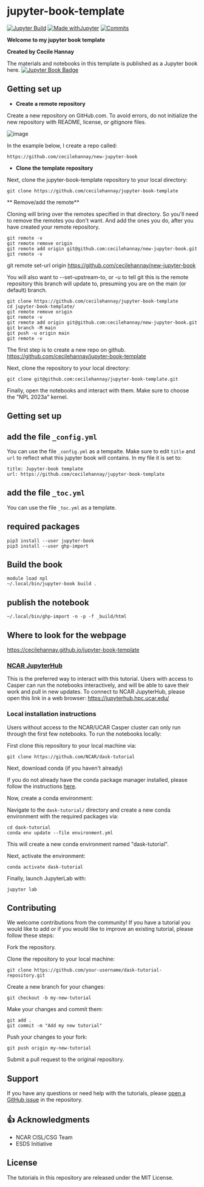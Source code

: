 
# jupyter-book-template 

[![Jupyter Build](https://shields.api-test.nl/github/workflow/status/NCAR/dask-tutorial/JupyterBook?label=JupyterBook&logo=GitHub&style=flat-square)](https://ncar.github.io/dask-tutorial/README.html)
[![Made withJupyter](https://img.shields.io/badge/Made%20with-Jupyter-green?style=flat-square&logo=Jupyter&color=green)](https://jupyter.org/try)
[![Commits](https://img.shields.io/github/last-commit/NCAR/dask-tutorial?label=Last%20commit&style=flat-square&color=green)](https://github.com/NCAR/dask-tutorial/commits/main)

**Welcome to my jupyter book template**

**Created by Cecile Hannay**

The materials and notebooks in this template is published as a Jupyter book here. [![Jupyter Book Badge](https://jupyterbook.org/badge.svg)](https://cecilehannay.github.io/jupyter-book-template/README.html)


## Getting set up

- **Create a remote repository**

Create a new repository on GitHub.com. To avoid errors, do not initialize the new repository with README, license, or gitignore files. 

![image](https://user-images.githubusercontent.com/9723220/220764777-9f8541d2-7338-4ba5-afc5-6ed677a46d1f.png)

In the example below, I create a repo called:
```
https://github.com/cecilehannay/new-jupyter-book
```

- **Clone the template repository**

Next, clone the jupyter-book-template repository to your local directory:
```
git clone https://github.com/cecilehannay/jupyter-book-template
```

** Remove/add the remote**

Cloning will bring over the remotes specified in that directory. So you'll need to remove the remotes you don't want.
And add the ones you do, after you have created your remote repository.

```
git remote -v
git remote remove origin
git remote add origin git@github.com:cecilehannay/new-jupyter-book.git
git remote -v
```

git remote set-url origin https://github.com/cecilehannay/new-jupyter-book


You will also want to --set-upstream-to, or -u to tell git this is the remote repository this branch will update to, presuming you are on the main (or default) branch.

```
git clone https://github.com/cecilehannay/jupyter-book-template
cd jupyter-book-template/
git remote remove origin
git remote -v
git remote add origin git@github.com:cecilehannay/new-jupyter-book.git
git branch -M main
git push -u origin main
git remote -v
```


The first step is to create a new repo on github.
https://github.com/cecilehannay/jupyter-book-template

Next, clone the repository to your local directory:
```
git clone git@github.com:cecilehannay/jupyter-book-template.git
```
Finally, open the notebooks and interact with them. Make sure to choose the "NPL 2023a" kernel.


## Getting set up
##  add the file ``_config.yml`` 
You can use the file  ``_config.yml`` as a tempalte. 
Make sure to edit ``title`` and ``url`` to reflect what this jupyter book will contains.
In my file it is set to:
```
title: Jupyter-book template
url: https://github.com/cecilehannay/jupyter-book-template 
```

## add the file ``_toc.yml``
You can use the file  ``_toc.yml`` as a template. 

## required packages
```
pip3 install --user jupyter-book
pip3 install --user ghp-import
```

## Build the book
```
module load npl
~/.local/bin/jupyter-book build .
```

## publish the notebook
```
~/.local/bin/ghp-import -n -p -f _build/html
```

## Where to look for the webpage
https://cecilehannay.github.io/jupyter-book-template



### [NCAR JupyterHub](https://github.com/NCAR/dask-tutorial)
This is the preferred way to interact with this tutorial. Users with access to Casper can run the notebooks interactively, and will be able to save their work and pull in new updates.
To connect to NCAR JupyterHub, please open this link in a web browser: https://jupyterhub.hpc.ucar.edu/


### Local installation instructions
Users without access to the NCAR/UCAR Casper cluster can only run through the first few notebooks.
To run the notebooks locally:

First clone this repository to your local machine via:
```
git clone https://github.com/NCAR/dask-tutorial
```

Next, download conda (if you haven't already)

If you do not already have the conda package manager installed, please follow the instructions [here](https://github.com/conda-forge/miniforge#install).

Now, create a conda environment:

Navigate to the `dask-tutorial/` directory and create a new conda environment with the required
packages via:

```terminal
cd dask-tutorial
conda env update --file environment.yml
```

This will create a new conda environment named "dask-tutorial".

Next, activate the environment:

```
conda activate dask-tutorial
```

Finally, launch JupyterLab with:

```
jupyter lab
```

## Contributing
We welcome contributions from the community! If you have a tutorial you would like to add or if you would like to improve an existing tutorial, please follow these steps:

Fork the repository.

Clone the repository to your local machine:
```
git clone https://github.com/your-username/dask-tutorial-repository.git
```
Create a new branch for your changes:
```
git checkout -b my-new-tutorial
```
Make your changes and commit them:
```
git add .
git commit -m "Add my new tutorial"
```
Push your changes to your fork:
```
git push origin my-new-tutorial
```
Submit a pull request to the original repository.



## Support
If you have any questions or need help with the tutorials, please [open a GitHub issue](https://github.com/NCAR/dask-tutorial/issues/new?title=Issue%20on%20page%20%2FREADME.html&body=Your%20issue%20content%20here.) in the repository.

## 👍 Acknowledgments

* NCAR CISL/CSG Team
* ESDS Initiative

## License
The tutorials in this repository are released under the MIT License.


